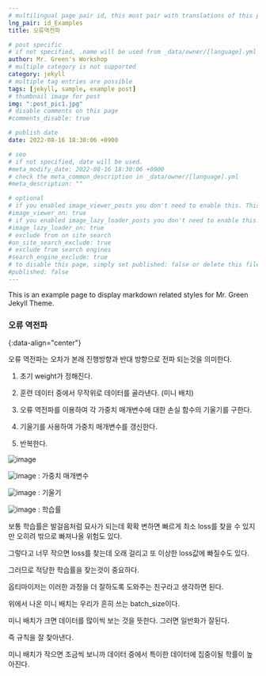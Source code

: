 ```yaml
---
# multilingual page pair id, this must pair with translations of this page. (This name must be unique)
lng_pair: id_Examples
title: 오류역전파

# post specific
# if not specified, .name will be used from _data/owner/[language].yml
author: Mr. Green's Workshop
# multiple category is not supported
category: jekyll
# multiple tag entries are possible
tags: [jekyll, sample, example post]
# thumbnail image for post
img: ":post_pic1.jpg"
# disable comments on this page
#comments_disable: true

# publish date
date: 2022-08-16 18:30:06 +0900

# seo
# if not specified, date will be used.
#meta_modify_date: 2022-08-16 18:30:06 +0900
# check the meta_common_description in _data/owner/[language].yml
#meta_description: ""

# optional
# if you enabled image_viewer_posts you don't need to enable this. This is only if image_viewer_posts = false
#image_viewer_on: true
# if you enabled image_lazy_loader_posts you don't need to enable this. This is only if image_lazy_loader_posts = false
#image_lazy_loader_on: true
# exclude from on site search
#on_site_search_exclude: true
# exclude from search engines
#search_engine_exclude: true
# to disable this page, simply set published: false or delete this file
#published: false
---
```


<!-- outline-start -->

This is an example page to display markdown related styles for Mr. Green Jekyll Theme.

<!-- outline-end -->

### 오류 역전파
{:data-align="center"}
  
오류 역전파는 오차가 본래 진행방향과 반대 방향으로 전파 되는것을 의미한다.  
  
1. 초기 weight가 정해진다.  
  
2. 훈련 데이터 중에서 무작위로 데이터를 골라낸다. (미니 배치)  
  
3. 오류 역전파를 이용하여 각 가중치 매개변수에 대한 손실 함수의 기울기를 구한다.  
  
4. 기울기를 사용하여 가중치 매개변수를 갱신한다.  
  
5. 반복한다.

![image](https://user-images.githubusercontent.com/42092560/185377306-14bac902-4dfa-4209-bb69-9ce57f898b31.png)  
  
![image](https://user-images.githubusercontent.com/42092560/185377432-32d7d143-2719-42c0-8c5f-202a08b31cc7.png) : 가중치 매개변수  
  
![image](https://user-images.githubusercontent.com/42092560/185377529-3e7ec319-7fa2-40a5-9183-6c50764c082f.png) : 기울기  
  
![image](https://user-images.githubusercontent.com/42092560/185377582-6fce4b46-a502-4db9-8191-34e3829ac063.png) : 학습률  
  
보통 학습률은 발걸음처럼 묘사가 되는데 확확 변하면 빠르게 최소 loss를 찾을 수 있지만 오히려 밖으로 빠져나올 위험도 있다.  
  
그렇다고 너무 작으면 loss를 찾는데 오래 걸리고 또 이상한 loss값에 빠질수도 있다.  
  
그러므로 적당한 학습률을 찾는것이 중요하다.  
  
옵티마이저는 이러한 과정을 더 잘하도록 도와주는 친구라고 생각하면 된다.
  
위에서 나온 미니 배치는 우리가 흔히 쓰는 batch_size이다.  
  
미니 배치가 크면 데이터를 많이씩 보는 것을 뜻한다. 그러면 일반화가 잘된다.  
  
즉 규칙을 잘 찾아낸다.  
  
미니 배치가 작으면 조금씩 보니까 데이터 중에서 특이한 데이터에 집중이될 학률이 높아진다.  
  


